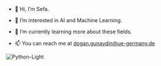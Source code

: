 
- 👋 Hi, I’m Sefa.
  
- 👀 I’m interested in AI and Machine Learning.
  
- 🌱 I’m currently learning more about these fields.
  
- 📫 You can reach me at dogan.gunaydin@ue-germany.de

![Python-Light](https://github.com/user-attachments/assets/05ee4a5e-ca7c-4574-a426-edf5b2756699)

